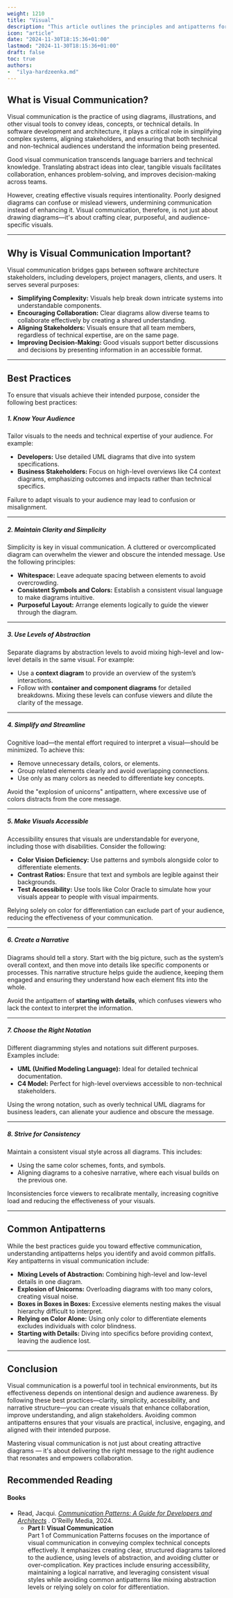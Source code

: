 ```yaml
---
weight: 1210
title: "Visual"
description: "This article outlines the principles and antipatterns for creating effective visualizations (diagrams)."
icon: "article"
date: "2024-11-30T18:15:36+01:00"
lastmod: "2024-11-30T18:15:36+01:00"
draft: false
toc: true
authors:
-  "ilya-hardzeenka.md"
---
```

## What is Visual Communication?

Visual communication is the practice of using diagrams, illustrations, and other visual tools to convey ideas, concepts, or technical details. In software development and architecture, it plays a critical role in simplifying complex systems, aligning stakeholders, and ensuring that both technical and non-technical audiences understand the information being presented.

Good visual communication transcends language barriers and technical knowledge. Translating abstract ideas into clear, tangible visuals facilitates collaboration, enhances problem-solving, and improves decision-making across teams.

However, creating effective visuals requires intentionality. Poorly designed diagrams can confuse or mislead viewers, undermining communication instead of enhancing it. Visual communication, therefore, is not just about drawing diagrams—it's about crafting clear, purposeful, and audience-specific visuals.

---

## Why is Visual Communication Important?

Visual communication bridges gaps between software architecture stakeholders, including developers, project managers, clients, and users. It serves several purposes:

* **Simplifying Complexity:** Visuals help break down intricate systems into understandable components.
* **Encouraging Collaboration:** Clear diagrams allow diverse teams to collaborate effectively by creating a shared understanding.
* **Aligning Stakeholders:** Visuals ensure that all team members, regardless of technical expertise, are on the same page.
* **Improving Decision-Making:** Good visuals support better discussions and decisions by presenting information in an accessible format.

---

## Best Practices

To ensure that visuals achieve their intended purpose, consider the following best practices:

##### 1. Know Your Audience

Tailor visuals to the needs and technical expertise of your audience. For example:

* **Developers:** Use detailed UML diagrams that dive into system specifications.
* **Business Stakeholders:** Focus on high-level overviews like C4 context diagrams, emphasizing outcomes and impacts rather than technical specifics.

Failure to adapt visuals to your audience may lead to confusion or misalignment.

---

##### 2. Maintain Clarity and Simplicity

Simplicity is key in visual communication. A cluttered or overcomplicated diagram can overwhelm the viewer and obscure the intended message. Use the following principles:

* **Whitespace:** Leave adequate spacing between elements to avoid overcrowding.
* **Consistent Symbols and Colors:** Establish a consistent visual language to make diagrams intuitive.
* **Purposeful Layout:** Arrange elements logically to guide the viewer through the diagram.

---

##### 3. Use Levels of Abstraction

Separate diagrams by abstraction levels to avoid mixing high-level and low-level details in the same visual. For example:

* Use a **context diagram** to provide an overview of the system’s interactions.
* Follow with **container and component diagrams** for detailed breakdowns.
  Mixing these levels can confuse viewers and dilute the clarity of the message.

---

##### 4. Simplify and Streamline

Cognitive load—the mental effort required to interpret a visual—should be minimized. To achieve this:

* Remove unnecessary details, colors, or elements.
* Group related elements clearly and avoid overlapping connections.
* Use only as many colors as needed to differentiate key concepts.

Avoid the "explosion of unicorns" antipattern, where excessive use of colors distracts from the core message.

---

##### 5. Make Visuals Accessible

Accessibility ensures that visuals are understandable for everyone, including those with disabilities. Consider the following:

* **Color Vision Deficiency:** Use patterns and symbols alongside color to differentiate elements.
* **Contrast Ratios:** Ensure that text and symbols are legible against their backgrounds.
* **Test Accessibility:** Use tools like Color Oracle to simulate how your visuals appear to people with visual impairments.

Relying solely on color for differentiation can exclude part of your audience, reducing the effectiveness of your communication.

---

##### 6. Create a Narrative

Diagrams should tell a story. Start with the big picture, such as the system’s overall context, and then move into details like specific components or processes. This narrative structure helps guide the audience, keeping them engaged and ensuring they understand how each element fits into the whole.

Avoid the antipattern of **starting with details**, which confuses viewers who lack the context to interpret the information.

---

##### 7. Choose the Right Notation

Different diagramming styles and notations suit different purposes. Examples include:

* **UML (Unified Modeling Language):** Ideal for detailed technical documentation.
* **C4 Model:** Perfect for high-level overviews accessible to non-technical stakeholders.

Using the wrong notation, such as overly technical UML diagrams for business leaders, can alienate your audience and obscure the message.

---

##### 8. Strive for Consistency

Maintain a consistent visual style across all diagrams. This includes:

* Using the same color schemes, fonts, and symbols.
* Aligning diagrams to a cohesive narrative, where each visual builds on the previous one.

Inconsistencies force viewers to recalibrate mentally, increasing cognitive load and reducing the effectiveness of your visuals.

---

## Common Antipatterns

While the best practices guide you toward effective communication, understanding antipatterns helps you identify and avoid common pitfalls. Key antipatterns in visual communication include:

* **Mixing Levels of Abstraction:** Combining high-level and low-level details in one diagram.
* **Explosion of Unicorns:** Overloading diagrams with too many colors, creating visual noise.
* **Boxes in Boxes in Boxes:** Excessive elements nesting makes the visual hierarchy difficult to interpret.
* **Relying on Color Alone:** Using only color to differentiate elements excludes individuals with color blindness.
* **Starting with Details:** Diving into specifics before providing context, leaving the audience lost.

---

## Conclusion

Visual communication is a powerful tool in technical environments, but its effectiveness depends on intentional design and audience awareness. By following these best practices—clarity, simplicity, accessibility, and narrative structure—you can create visuals that enhance collaboration, improve understanding, and align stakeholders. Avoiding common antipatterns ensures that your visuals are practical, inclusive, engaging, and aligned with their intended purpose.

Mastering visual communication is not just about creating attractive diagrams — it's about delivering the right message to the right audience that resonates and empowers collaboration.

## Recommended Reading

#### Books

* Read, Jacqui. *[Communication Patterns: A Guide for Developers and Architects](https://communicationpatternsbook.com/)* . O'Reilly Media, 2024.
  * **Part I: Visual Communication**\
    Part 1 of Communication Patterns focuses on the importance of visual communication in conveying complex technical concepts effectively. It emphasizes creating clear, structured diagrams tailored to the audience, using levels of abstraction, and avoiding clutter or over-complication. Key practices include ensuring accessibility, maintaining a logical narrative, and leveraging consistent visual styles while avoiding common antipatterns like mixing abstraction levels or relying solely on color for differentiation.
